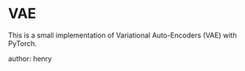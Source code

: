 # VAE
This is a small implementation of Variational Auto-Encoders (VAE) with PyTorch.

author: henry

